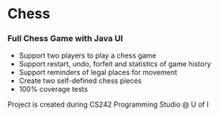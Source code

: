 # Chess
### Full Chess Game with Java UI

* Support two players to play a chess game
* Support restart, undo, forfeit and statistics of game history
* Support reminders of legal places for movement
* Create two self-defined chess pieces
* 100% coverage tests

Project is created during CS242 Programming Studio @ U of I